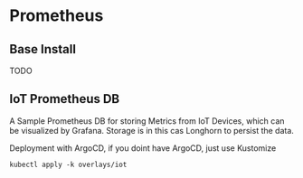 # Prometheus

## Base Install

TODO

## IoT Prometheus DB

A Sample Prometheus DB for storing Metrics from IoT Devices, which can be visualized by Grafana.
Storage is in this cas Longhorn to persist the data.

Deployment with ArgoCD, if you doint have ArgoCD, just use Kustomize

    kubectl apply -k overlays/iot